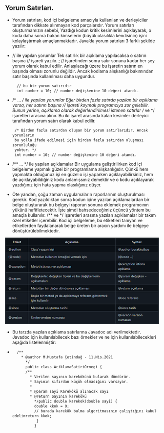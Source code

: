
Yorum Satırları.
-
- Yorum satırları, kod içi belgeleme amacıyla kullanılan ve derleyiciler tarafından dikkate alınmayan kod parçalarıdır. Yorum satırları oluşturmamızın sebebi, Yazdığı kodun kritik kesimlerini açıklayarak, o koda daha sonra bakan kimselerin (büyük olasılıkla kendisinin) işini kolaylaştırmak amaçlanmaktadır. Java’da yorum satırları 3 farklı şekilde yazılır:


- // ile yapılan yorumlar
  Tek satırlık bir açıklama yapılacaksa o satırın başına // işareti yazılır. ; // işaretinden sonra satır sonuna kadar her şey yorum olarak kabul edilir. Anlaşılacağı üzere bu işaretin satırın en başında olması zorunlu değildir. Ancak kodlama alışkanlığı bakımından satır başında kullanılması daha uygundur.

        // bu bir yorum satırıdır
        int number = 10; // number değişkenine 10 değeri atandı.

- /* ... */ ile yapılan yorumlar
  Eğer birden fazla satırda yazılan bir açıklama varsa, her satırın başına // işareti koymak programcıya zor gelebilir. Bunun yerine, açıklama olarak değerlendirilmesi istenen satırlar /* ve */ işaretleri arasına alınır. Bu iki işaret arasında kalan kesimler derleyici tarafından yorum satırı olarak kabul edilir.

       /* Birden fazla satırdan oluşan bir yorum satırlarıdır. Ancak yorumların
       bu yolla ifade edilmesi için birden fazla satırdan oluşması zorunluluğu
       yoktur. */
       int number = 10; // number değişkenine 10 değeri atandı.

- /** ... */ ile yapılan açıklamalar
  Bir uygulama geliştirilirken kod içi belgeleme yapmak güzel bir programlama alışkanlığıdır. Çünkü hem yapmakta olduğunuz işi en güzel o işi yaparken açıklayabilirsiniz, hem de açıklayabildiğiniz kodu anlamışsınız demektir ve o kodu açıklayarak yazdığınız için hata yapma olasılığınız düşer.


- Öte yandan, çoğu zaman uygulamaların raporlarının oluşturulması gerekir. Kod yazıldıktan sonra kodun içine yazılan açıklamalardan bir belge oluşturarak bu belgeyi raporun sonuna eklemek programcının yükünü hafifletecektir. İşte şimdi bahsedeceğimiz üçüncü yöntem bu amaçla kullanılır. /** ve */ işaretleri arasına yazılan açıklamalar bir takım özel etiketler içerebilir. Kod içi belgeleme, bu etiketleri tanıyan ve etiketlerden faydalanarak belge üreten bir aracın yardımı ile belgeye dönüştürülebilmektedir.

![yorumsatirlar.png](../../_files/yorumsatirlar.png)

- Bu tarzda yazılan açıklama satırlarına Javadoc adı verilmektedir. Javadoc için kullanılabilecek bazı örnekler ve ne için kullanılabilecekleri aşağıda listelenmiştir:
- 
        /**
          * @author M.Mustafa Çetindağ - 11.Nis.2021
            */
            public class AciklamaSatiriOrnegi {
            /**
              * Verilen sayının karekökünü bularak döndürür.
              * Sayının sıfırdan küçük olmadığını varsayar.
              *
              * @param sayi Karekökü alınacak sayı
              * @return Sayının karekökü
                */public double karekok(double sayi) {
                double kkok = 0;
                // burada karekök bulma algoritmasının çalıştığını kabul edelimreturn kkok;
                 }
                }